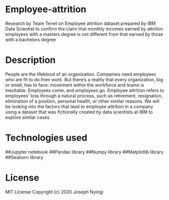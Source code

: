 # Employee-attrition
Research by Team Tenet on Employee attrition dataset prepared by IBM Data Scientist to confirm the claim that monthly incomes earned by attrition employees with a masters degree is not different from that earned by those with a bachelors degree
# Description
People are the lifeblood of an organization. Companies need employees who are fit to do their work. But there’s a reality that every organization, big or small, has to face: movement within the workforce and teams is inevitable. Employees come, and employees go.
Employee attrition refers to employees’ loss through a natural process, such as retirement, resignation, elimination of a position, personal health, or other similar reasons. 
We will be looking into the factors that lead to employee attrition in a company using a dataset that was fictionally created by data scientists at IBM to explore similar cases.

# Technologies used
 ##Jupyter notebook
 ##Pandas library
 ##Numpy library
 ##Matplotlib library
 ##Seaborn library
# License
MIT License Copyright (c) 2020 Joseph Nyingi
